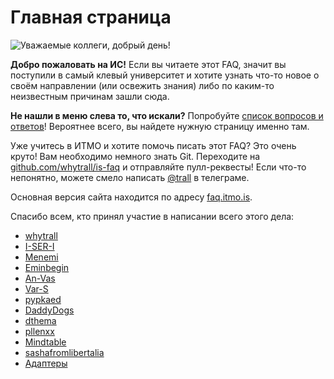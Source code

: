 # Главная страница

![Уважаемые коллеги, добрый день!](cover.jpg)

**Добро пожаловать на ИС!** Если вы читаете этот FAQ, значит вы поступили в самый клевый университет и хотите узнать что-то новое о своём направлении (или освежить знания) либо по каким-то неизвестным причинам зашли сюда.

**Не нашли в меню слева то, что искали?** Попробуйте [список вопросов и ответов](qa.md)! Вероятнее всего, вы найдете нужную страницу именно там.

Уже учитесь в ИТМО и хотите помочь писать этот FAQ? Это очень круто! Вам необходимо немного знать Git. Переходите на [github.com/whytrall/is-faq](https://github.com/whytrall/is-faq) и отправляйте пулл-реквесты! Если что-то непонятно, можете смело написать [@trall](https://t.me/trall) в телеграме.

Основная версия сайта находится по адресу [faq.itmo.is](https://faq.itmo.is).

Спасибо всем, кто принял участие в написании всего этого дела:
- [whytrall](https://github.com/whytrall)
- [I-SER-I](https://github.com/I-SER-I)
- [Menemi](https://github.com/Menemi)
- [Eminbegin](https://github.com/Eminbegin)
- [An-Vas](https://github.com/An-Vas)
- [Var-S](https://github.com/Var-S)
- [pypkaed](https://github.com/pypkaed)
- [DaddyDogs](https://github.com/DaddyDogs)
- [dthema](https://github.com/dthema)
- [pllenxx](https://github.com/pllenxx)
- [Mindtable](https://github.com/Mindtable)
- [sashafromlibertalia](https://github.com/sashafromlibertalia)
- [Адаптеры](https://vk.com/adapteritmo)
